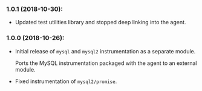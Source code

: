 
### 1.0.1 (2018-10-30):

* Updated test utilities library and stopped deep linking into the agent.

### 1.0.0 (2018-10-26):

* Initial release of `mysql` and `mysql2` instrumentation as a separate module.

  Ports the MySQL instrumentation packaged with the agent to an external module.

* Fixed instrumentation of `mysql2/promise`.
